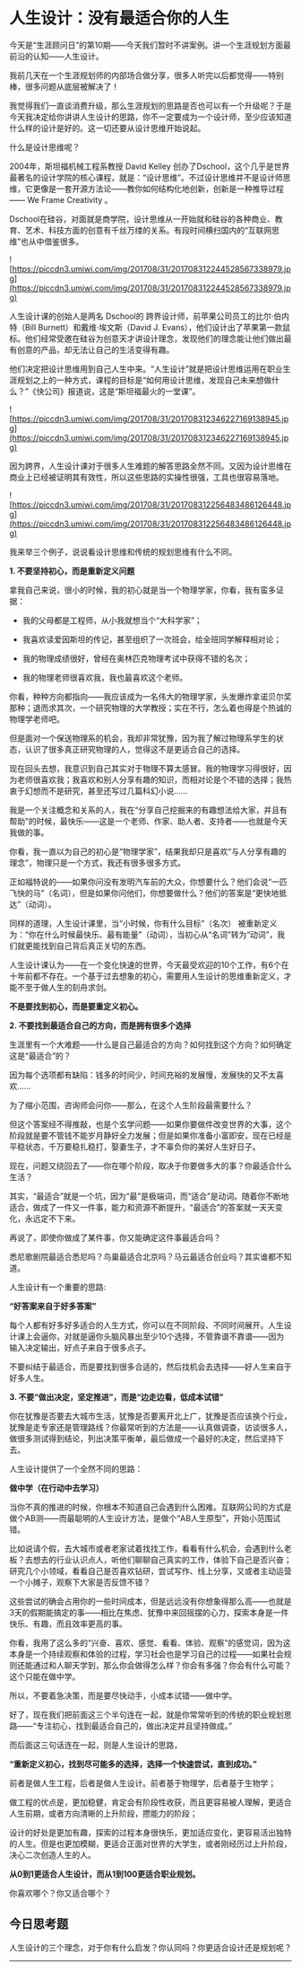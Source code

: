 # 人生设计：没有最适合你的人生

今天是“生涯顾问日”的第10期——今天我们暂时不讲案例。讲一个生涯规划方面最前沿的认知——人生设计。

我前几天在一个生涯规划师的内部场合做分享，很多人听完以后都觉得——特别棒，很多问题从底层被解决了！

我觉得我们一直谈消费升级，那么生涯规划的思路是否也可以有一个升级呢？于是今天我决定给你讲讲人生设计的思路，你不一定要成为一个设计师，至少应该知道什么样的设计是好的。这一切还要从设计思维开始说起。

什么是设计思维呢？

2004年，斯坦福机械工程系教授 David Kelley 创办了Dschool，这个几乎是世界最著名的设计学院的核心课程，就是：“设计思维”。不过设计思维并不是设计师思维，它更像是一套开源方法论——教你如何结构化地创新，创新是一种推导过程—— We Frame Creativity 。

Dschool在硅谷，对面就是商学院，设计思维从一开始就和硅谷的各种商业、教育、艺术、科技方面的创意有千丝万缕的关系。有段时间横扫国内的“互联网思维”也从中借鉴很多。

![https://piccdn3.umiwi.com/img/201708/31/201708312244528567338979.jpg](https://piccdn3.umiwi.com/img/201708/31/201708312244528567338979.jpg)

人生设计课的创始人是两名 Dschool的 跨界设计师，前苹果公司员工的比尔·伯内特（Bill Burnett）和戴维·埃文斯（David J. Evans），他们设计出了苹果第一款鼠标。他们经常受邀在硅谷为创意天才讲设计理念，发现他们的理念能让他们做出最有创意的产品，却无法让自己的生活变得有趣。

他们决定把设计思维用到自己人生中来。“人生设计”就是把设计思维运用在职业生涯规划之上的一种方式，课程的目标是“如何用设计思维，发现自己未来想做什么？”《快公司》报道说，这是“斯坦福最火的一堂课”。

![https://piccdn3.umiwi.com/img/201708/31/201708312346227169138945.jpg](https://piccdn3.umiwi.com/img/201708/31/201708312346227169138945.jpg)

因为跨界，人生设计课对于很多人生难题的解答思路全然不同。又因为设计思维在商业上已经被证明其有效性，所以这些思路的实操性很强，工具也很容易落地。

![https://piccdn3.umiwi.com/img/201708/31/201708312256483486126448.jpg](https://piccdn3.umiwi.com/img/201708/31/201708312256483486126448.jpg)

我来举三个例子，说说看设计思维和传统的规划思维有什么不同。

 **1. 不要坚持初心，而是重新定义问题**

拿我自己来说，很小的时候，我的初心就是当一个物理学家，你看，我有蛮多证据：

* 我的父母都是工程师，从小我就想当个“大科学家”；

* 我喜欢读爱因斯坦的传记，甚至组织了一次班会，给全班同学解释相对论；

* 我的物理成绩很好，曾经在奥林匹克物理考试中获得不错的名次；

* 我的物理老师很喜欢我，我也最喜欢这个老师。

你看，种种方向都指向——我应该成为一名伟大的物理学家，头发爆炸拿诺贝尔奖那种；退而求其次，一个研究物理的大学教授；实在不行，怎么着也得是个热诚的物理学老师吧。

但是面对一个保送物理系的机会，我却非常犹豫，因为我了解过物理系学生的状态，认识了很多真正研究物理的人，觉得这不是更适合自己的选择。

现在回头去想，我意识到自己其实对于物理不算太感冒。我的物理学习得很好，因为老师很喜欢我；我喜欢和别人分享有趣的知识，而相对论是个不错的选择；我热衷于幻想而不是研究，甚至还写过几篇科幻小说……

我是一个关注概念和关系的人，我在“分享自己挖掘来的有趣想法给大家，并且有帮助”的时候，最快乐——这是一个老师、作家、助人者、支持者——也就是今天我做的事。

你看，我一直以为自己的初心是“物理学家”，结果我却只是喜欢“与人分享有趣的理念”，物理只是一个方式，我还有很多很多方式。

正如福特说的——如果你问没有发明汽车前的大众，你想要什么？他们会说“一匹飞快的马”（名词），但是如果你问他们，你想要做什么？他们的答案是“更快地抵达”（动词）。

同样的道理，人生设计课里，当“小时候，你有什么目标”（名次） 被重新定义为：“你在什么时候最快乐、最有能量”（动词），当初心从“名词”转为“动词”，我们就更能找到自己背后真正关切的东西。

人生设计课认为——在一个变化快速的世界，今天最受欢迎的10个工作，有6个在十年前都不存在。一个基于过去想象的初心，需要用人生设计的思维重新定义，才能不至于做人生的刻舟求剑。    

 **不是要找到初心，而是要重定义初心。**

 **2. 不要找到最适合自己的方向，而是拥有很多个选择**

生涯里有一个大难题——什么是自己最适合的方向？如何找到这个方向？如何确定这是“最适合”的？

因为每个选项都有缺陷：钱多的时间少，时间充裕的发展慢，发展快的又不太喜欢……

为了缩小范围，咨询师会问你——那么，在这个人生阶段最需要什么？

但这个答案经不得推敲，也是个玄学问题——如果你要做件改变世界的大事，这个阶段就是要不管钱不能岁月静好全力发展；但是如果你准备小富即安，现在已经是平稳状态，千万要稳扎稳打，娶妻生子，才不辜负你的美好人生好日子。

现在，问题又绕回去了——你在哪个阶段，取决于你要做多大的事？你最适合什么生活？

其实，“最适合”就是一个坑，因为“最”是极端词，而“适合”是动词。随着你不断地适合，做成了一件又一件事，能力和资源不断提升，“最适合”的答案就一天天变化，永远定不下来。

再说了，即使你做成了某件事，你又能确定这件事最适合吗？

悉尼歌剧院最适合悉尼吗？鸟巢最适合北京吗？马云最适合创业吗？其实谁都不知道。

人生设计有一个重要的思路:

 **“好答案来自于好多答案”**

每个人都有好多好多适合的人生方式，你可以在不同阶段、不同时间展开。人生设计课上会逼你，对就是逼你头脑风暴出至少10个选择，不管靠谱不靠谱——因为输入决定输出，好点子来自于很多点子。

不要纠结于最适合，而是要找到很多合适的，然后找机会去选择——好人生来自于好多人生。

 **3. 不要“做出决定，坚定推进”，而是“边走边看，低成本试错”**

你在犹豫是否要去大城市生活，犹豫是否要离开北上广，犹豫是否应该换个行业，犹豫是走专家还是管理路线？你最常听到的方法是——认真做调查，访谈很多人，做很多测试得到结论，列出决策平衡单，最后做成一个最好的决定，然后坚持下去。

人生设计提供了一个全然不同的思路：

 **做中学（在行动中去学习）**

当你不真的推进的时候，你根本不知道自己会遇到什么困难。互联网公司的方式是做个AB测——而最聪明的人生设计方法，是做个“AB人生原型”，开始小范围试错。

比如说请个假，去大城市或者老家试着找找工作，看看有什么机会，会遇到什么老板？去想去的行业认识点人，听他们聊聊自己真实的工作，体验下自己是否兴奋；研究几个小领域，看看自己是否喜欢钻研，尝试写作、线上分享，又或者主动运营一个小摊子，观察下大家是否反馈不错？

这些尝试的确会占用你的一些时间成本，但是远远没有你想象得那么高——也就是3天的假期能搞定的事——相比在焦虑、犹豫中来回摇摆的心力，探索本身是一件快乐、有趣，而且效率更高的事。

你看，我用了这么多的“兴奋、喜欢、感觉、看看、体验、观察”的感觉词，因为这本身是一个持续观察和体验的过程，学习社会也是学习自己的过程——如果社会规则还能通过和人聊天学到，那么你会做得怎么样？你会有多强？你会有什么可能？这个只能在做中学。

所以，不要着急决策，而是要尽快动手，小成本试错——做中学。

好了，现在我们把前面这三个半句连在一起，就是你常常听到的传统的职业规划思路——“专注初心，找到最适合自己的，做出决定并且坚持做成。”

而后面这三句话连在一起，则是人生设计的思路，

 **“重新定义初心，找到尽可能多的选择，选择一个快速尝试，直到成功。”**

前者是做人生工程，后者是做人生设计。前者基于物理学，后者基于生物学；

做工程的优点是，更加稳健，肯定会有阶段性收获，而且更容易被人理解，更适合人生前期，或者方向清晰的上升阶段，攒能力的阶段；

设计的好处是更加有趣，探索的过程本身很快乐，更加适应变化，更容易活出独特的人生。但是也更加模糊，更适合正面对世界的大学生，或者刚经历过上升阶段，决心二次创造人生的人。

 **从0到1更适合人生设计，而从1到100更适合职业规划。**

你喜欢哪个？你又适合哪个？

## 今日思考题

人生设计的三个理念，对于你有什么启发？你认同吗？你更适合设计还是规划呢？

---
